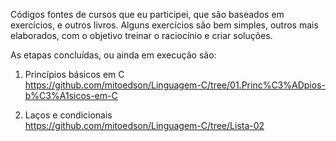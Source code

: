 Códigos fontes de cursos que eu participei, que são baseados em exercícios, e outros livros. Alguns exercícios são bem simples, outros mais elaborados, com o objetivo treinar o raciocínio e criar soluções.

As etapas concluídas, ou ainda em execução são:

01. Princípios básicos em C<br>
https://github.com/mitoedson/Linguagem-C/tree/01.Princ%C3%ADpios-b%C3%A1sicos-em-C

02. Laços e condicionais<br>
https://github.com/mitoedson/Linguagem-C/tree/Lista-02

